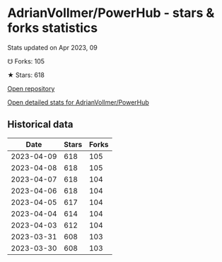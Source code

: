 # AdrianVollmer/PowerHub - stars & forks statistics

Stats updated on Apr 2023, 09

☋ Forks: 105

★ Stars: 618

[Open repository](https://github.com/AdrianVollmer/PowerHub)

[Open detailed stats for AdrianVollmer/PowerHub](https://reviewgithub.com/rep/AdrianVollmer/PowerHub)

## Historical data
| Date | Stars | Forks |
|------|-------|-------|
| 2023-04-09 | 618 | 105 | 
| 2023-04-08 | 618 | 105 | 
| 2023-04-07 | 618 | 104 | 
| 2023-04-06 | 618 | 104 | 
| 2023-04-05 | 617 | 104 | 
| 2023-04-04 | 614 | 104 | 
| 2023-04-03 | 612 | 104 | 
| 2023-03-31 | 608 | 103 | 
| 2023-03-30 | 608 | 103 | 

